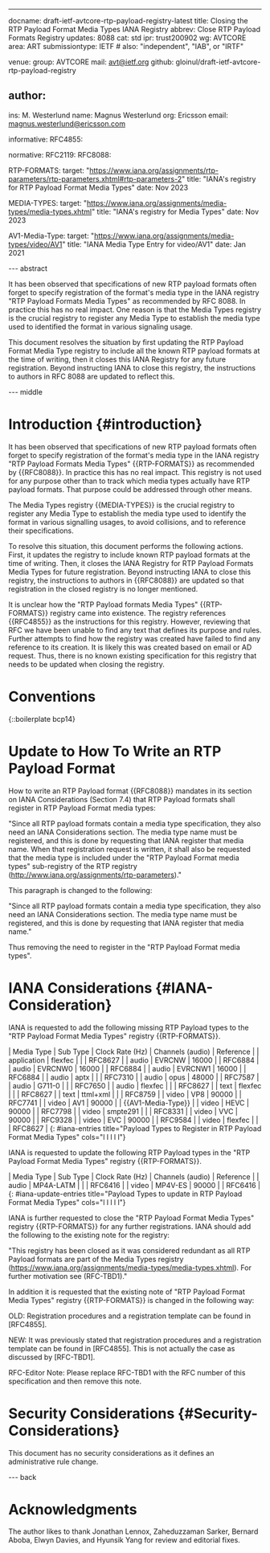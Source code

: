 ---
docname: draft-ietf-avtcore-rtp-payload-registry-latest
title: Closing the RTP Payload Format Media Types IANA Registry
abbrev: Close RTP Payload Formats Registry
updates: 8088
cat: std
ipr: trust200902
wg: AVTCORE
area: ART
submissiontype: IETF  # also: "independent", "IAB", or "IRTF"

venue:
  group: AVTCORE
  mail: avt@ietf.org
  github: gloinul/draft-ietf-avtcore-rtp-payload-registry

author:
-
   ins:  M. Westerlund
   name: Magnus Westerlund
   org: Ericsson
   email: magnus.westerlund@ericsson.com

informative:
  RFC4855:


normative:
  RFC2119:
  RFC8088:

  RTP-FORMATS:
    target: "https://www.iana.org/assignments/rtp-parameters/rtp-parameters.xhtml#rtp-parameters-2"
    title: "IANA's registry for RTP Payload Format Media Types"
    date: Nov 2023

  MEDIA-TYPES:
    target: "https://www.iana.org/assignments/media-types/media-types.xhtml"
    title: "IANA's registry for Media Types"
    date: Nov 2023

  AV1-Media-Type:
    target: "https://www.iana.org/assignments/media-types/video/AV1"
    title: "IANA Media Type Entry for video/AV1"
    date: Jan 2021

--- abstract

It has been observed that specifications of new RTP payload formats often forget
to specify registration of the format's media type in the IANA registry "RTP Payload Formats
Media Types" as recommended by RFC 8088. In practice this has no real
impact. One reason is that the Media Types registry is the crucial registry to
register any Media Type to establish the media type used to identified the
format in various signaling usage.

This document resolves the situation by first updating the RTP Payload
Format Media Type registry to include all the known RTP payload
formats at the time of writing, then it closes this IANA Registry for
any future registration.  Beyond instructing IANA to close this
registry, the instructions to authors in RFC 8088 are updated to
reflect this.

--- middle

# Introduction {#introduction}

It has been observed that specifications of new RTP payload formats often forget
to specify registration of the format's media type in the IANA registry "RTP
Payload Formats Media Types" {{RTP-FORMATS}} as recommended by {{RFC8088}}.  In
practice this has no real impact. This registry is not used for any purpose
other than to track which media types actually have RTP payload formats. That
purpose could be addressed through other means.

The Media Types registry {{MEDIA-TYPES}} is the crucial
registry to register any Media Type to establish the media type used
to identify the format in various signalling usages, to avoid
collisions, and to reference their specifications.

To resolve this situation, this document performs the following actions. First,
it updates the registry to include known RTP payload formats at the
time of writing. Then, it closes the IANA Registry for RTP Payload Formats
Media Types for future registration. Beyond instructing IANA to close
this registry, the instructions to authors in {{RFC8088}} are updated so that
registration in the closed registry is no longer mentioned.

It is unclear how the "RTP Payload formats Media Types"
{{RTP-FORMATS}} registry came into existence. The registry
references {{RFC4855}} as the instructions for this registry. However,
reviewing that RFC we have been unable to find any text that defines
its purpose and rules. Further attempts to find how the registry was
created have failed to find any reference to its creation. It is
likely this was created based on email or AD request. Thus, there is
no known existing specification for this registry that needs to be
updated when closing the registry.

# Conventions

{::boilerplate bcp14}


# Update to How To Write an RTP Payload Format

How to write an RTP Payload format {{RFC8088}} mandates in its section on IANA
Considerations (Section 7.4) that RTP Payload formats shall register in RTP
Payload Format media types:

"Since all RTP payload formats contain a media type specification,
they also need an IANA Considerations section.  The media type name
must be registered, and this is done by requesting that IANA register
that media name.  When that registration request is written, it shall
also be requested that the media type is included under the "RTP
Payload Format media types" sub-registry of the RTP registry
(http://www.iana.org/assignments/rtp-parameters)."

This paragraph is changed to the following:

"Since all RTP payload formats contain a media type specification,
they also need an IANA Considerations section.  The media type name
must be registered, and this is done by requesting that IANA register
that media name."

Thus removing the need to register in the "RTP
Payload Format media types".

# IANA Considerations {#IANA-Consideration}

IANA is requested to add the following missing RTP Payload types to
the "RTP Payload Format Media Types" registry {{RTP-FORMATS}}.

| Media Type | Sub Type | Clock Rate (Hz) | Channels (audio) | Reference |
| application | flexfec | | | RFC8627 |
| audio | EVRCNW | 16000 |  | RFC6884 |
| audio | EVRCNW0 | 16000 |  | RFC6884 |
| audio | EVRCNW1 | 16000 |  | RFC6884 |
| audio | aptx |  |  | RFC7310 |
| audio | opus | 48000 |  | RFC7587 |
| audio | G711-0 | |  | RFC7650 |
| audio | flexfec | |  | RFC8627 |
| text | flexfec | | | RFC8627 |
| text | ttml+xml | | | RFC8759 |
| video | VP8 | 90000 | | RFC7741 |
| video | AV1 | 90000 | | {{AV1-Media-Type}} |
| video | HEVC | 90000 | | RFC7798 |
| video | smpte291 |  | | RFC8331 |
| video | VVC | 90000 | | RFC9328 |
| video | EVC | 90000 | | RFC9584 |
| video | flexfec |  | | RFC8627 |
{: #iana-entries title="Payload Types to Register in RTP Payload Format Media Types" cols="l l l l l"}

IANA is requested to update the following RTP Payload types in the "RTP Payload Format Media Types" registry {{RTP-FORMATS}}.

| Media Type | Sub Type | Clock Rate (Hz) | Channels (audio) | Reference |
| audio | MP4A-LATM |  | | RFC6416 |
| video | MP4V-ES | 90000 | | RFC6416 |
{: #iana-update-entries title="Payload Types to update in RTP Payload Format Media Types" cols="l l l l l"}


IANA is further requested to close the "RTP Payload Format Media
Types" registry {{RTP-FORMATS}} for any further registrations. IANA
should add the following to the existing note for the registry:

"This registry has been closed as it was considered redundant as all
RTP Payload formats are part of the Media Types registry
(https://www.iana.org/assignments/media-types/media-types.xhtml). For
further motivation see (RFC-TBD1)."

In addition it is requested that the existing note of "RTP Payload Format Media
Types" registry {{RTP-FORMATS}} is changed in the following way:

OLD:
Registration procedures and a registration template can be found in [RFC4855].

NEW:
It was previously stated that registration procedures and a registration
template can be found in [RFC4855].  This is not actually the case as
discussed by [RFC-TBD1].

RFC-Editor Note: Please replace RFC-TBD1 with the RFC number of this
specification and then remove this note.

# Security Considerations {#Security-Considerations}

This document has no security considerations as it defines an administrative rule change.

--- back

# Acknowledgments

 The author likes to thank Jonathan Lennox, Zaheduzzaman Sarker,
 Bernard Aboba, Elwyn Davies, and Hyunsik Yang for review and
 editorial fixes.
